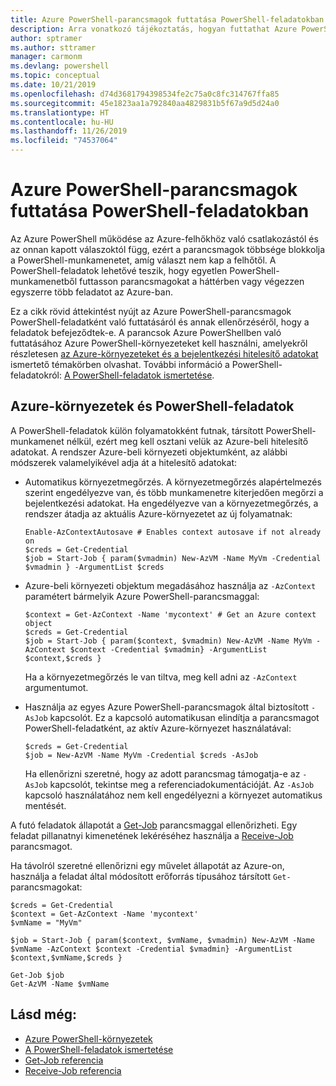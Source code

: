 ```yaml
---
title: Azure PowerShell-parancsmagok futtatása PowerShell-feladatokban
description: Arra vonatkozó tájékoztatás, hogyan futtathat Azure PowerShell-parancsmagokat párhuzamosan vagy háttérfeladatként az -AsJob és a Start-Job segítségével.
author: sptramer
ms.author: sttramer
manager: carmonm
ms.devlang: powershell
ms.topic: conceptual
ms.date: 10/21/2019
ms.openlocfilehash: d74d3681794398534fe2c75a0c8fc314767ffa85
ms.sourcegitcommit: 45e1823aa1a792840aa4829831b5f67a9d5d24a0
ms.translationtype: HT
ms.contentlocale: hu-HU
ms.lasthandoff: 11/26/2019
ms.locfileid: "74537064"
---
```

# <a name="run-azure-powershell-cmdlets-in-powershell-jobs"></a>Azure PowerShell-parancsmagok futtatása PowerShell-feladatokban

Az Azure PowerShell működése az Azure-felhőkhöz való csatlakozástól és az onnan kapott válaszoktól függ, ezért a parancsmagok többsége blokkolja a PowerShell-munkamenetet, amíg választ nem kap a felhőtől.
A PowerShell-feladatok lehetővé teszik, hogy egyetlen PowerShell-munkamenetből futtasson parancsmagokat a háttérben vagy végezzen egyszerre több feladatot az Azure-ban.

Ez a cikk rövid áttekintést nyújt az Azure PowerShell-parancsmagok PowerShell-feladatként való futtatásáról és annak ellenőrzéséről, hogy a feladatok befejeződtek-e. A parancsok Azure PowerShellben való futtatásához Azure PowerShell-környezeteket kell használni, amelyekről részletesen [az Azure-környezeteket és a bejelentkezési hitelesítő adatokat](context-persistence.md) ismertető témakörben olvashat.
További információ a PowerShell-feladatokról: [A PowerShell-feladatok ismertetése](/powershell/module/microsoft.powershell.core/about/about_jobs).

## <a name="azure-contexts-with-powershell-jobs"></a>Azure-környezetek és PowerShell-feladatok

A PowerShell-feladatok külön folyamatokként futnak, társított PowerShell-munkamenet nélkül, ezért meg kell osztani velük az Azure-beli hitelesítő adatokat. A rendszer Azure-beli környezeti objektumként, az alábbi módszerek valamelyikével adja át a hitelesítő adatokat:

* Automatikus környezetmegőrzés. A környezetmegőrzés alapértelmezés szerint engedélyezve van, és több munkamenetre kiterjedően megőrzi a bejelentkezési adatokat. Ha engedélyezve van a környezetmegőrzés, a rendszer átadja az aktuális Azure-környezetet az új folyamatnak:

  ```azurepowershell-interactive
  Enable-AzContextAutosave # Enables context autosave if not already on
  $creds = Get-Credential
  $job = Start-Job { param($vmadmin) New-AzVM -Name MyVm -Credential $vmadmin } -ArgumentList $creds
  ```

* Azure-beli környezeti objektum megadásához használja az `-AzContext` paramétert bármelyik Azure PowerShell-parancsmaggal:

  ```azurepowershell-interactive
  $context = Get-AzContext -Name 'mycontext' # Get an Azure context object
  $creds = Get-Credential
  $job = Start-Job { param($context, $vmadmin) New-AzVM -Name MyVm -AzContext $context -Credential $vmadmin} -ArgumentList $context,$creds }
  ```

  Ha a környezetmegőrzés le van tiltva, meg kell adni az `-AzContext` argumentumot.

* Használja az egyes Azure PowerShell-parancsmagok által biztosított `-AsJob` kapcsolót. Ez a kapcsoló automatikusan elindítja a parancsmagot PowerShell-feladatként, az aktív Azure-környezet használatával:

  ```azurepowershell-interactive
  $creds = Get-Credential
  $job = New-AzVM -Name MyVm -Credential $creds -AsJob
  ```

  Ha ellenőrizni szeretné, hogy az adott parancsmag támogatja-e az `-AsJob` kapcsolót, tekintse meg a referenciadokumentációját. Az `-AsJob` kapcsoló használatához nem kell engedélyezni a környezet automatikus mentését.

A futó feladatok állapotát a [Get-Job](/powershell/module/microsoft.powershell.core/get-job) parancsmaggal ellenőrizheti. Egy feladat pillanatnyi kimenetének lekéréséhez használja a [Receive-Job](/powershell/module/microsoft.powershell.core/receive-job) parancsmagot.

Ha távolról szeretné ellenőrizni egy művelet állapotát az Azure-on, használja a feladat által módosított erőforrás típusához társított `Get-` parancsmagokat:

```azurepowershell-interactive
$creds = Get-Credential
$context = Get-AzContext -Name 'mycontext'
$vmName = "MyVm"

$job = Start-Job { param($context, $vmName, $vmadmin) New-AzVM -Name $vmName -AzContext $context -Credential $vmadmin} -ArgumentList $context,$vmName,$creds }

Get-Job $job
Get-AzVM -Name $vmName
```

## <a name="see-also"></a>Lásd még:

* [Azure PowerShell-környezetek](context-persistence.md)
* [A PowerShell-feladatok ismertetése](/powershell/module/microsoft.powershell.core/about/about_jobs)
* [Get-Job referencia](/powershell/module/microsoft.powershell.core/get-job)
* [Receive-Job referencia](/powershell/module/microsoft.powershell.core/receive-job)
